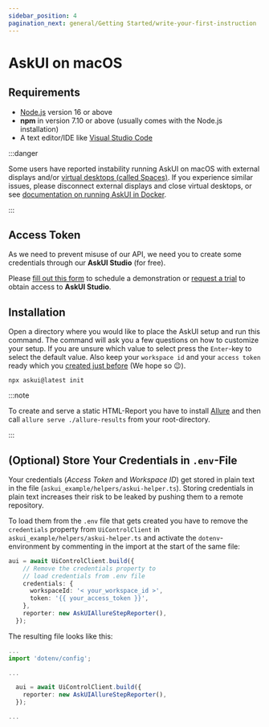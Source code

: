 ```yaml
---
sidebar_position: 4
pagination_next: general/Getting Started/write-your-first-instruction
---
```


# AskUI on macOS

## Requirements

- [Node.js](https://nodejs.org/) version 16 or above
- __npm__ in version 7.10 or above (usually comes with the Node.js installation)
- A text editor/IDE like [Visual Studio Code](https://code.visualstudio.com/)

:::danger

Some users have reported instability running AskUI on macOS with external displays and/or [virtual desktops (called Spaces)](https://support.apple.com/en-gb/guide/mac-help/mh14112/mac). If you experience similar issues, please disconnect external displays and close virtual desktops, or see [documentation on running AskUI in Docker](../../05-Integrations/containers.md).

:::

## Access Token

As we need to prevent misuse of our API, we need you to create some credentials through our __AskUI Studio__ (for free).

Please [fill out this form](https://xa5a040gvfz.typeform.com/to/Ndh2NkV6) to schedule a demonstration or [request a trial](https://xa5a040gvfz.typeform.com/to/IHdr0qY5) to obtain access to __AskUI Studio__.

## Installation

Open a directory where you would like to place the AskUI setup and run this command. The command will ask you a few questions on how to customize your setup. If you are unsure which value to select press the `Enter`-key to select the default value. Also keep your `workspace id` and your `access token` ready which you [created just before](#access-token) (We hope so 😉).

```shell
npx askui@latest init
```

:::note

To create and serve a static HTML-Report you have to install [Allure](https://github.com/allure-framework/allure2#download) and then call `allure serve ./allure-results` from your root-directory.

:::

## (Optional) Store Your Credentials in `.env`-File 
Your credentials (_Access Token_ and _Workspace ID_) get stored in plain text in the file (`askui_example/helpers/askui-helper.ts`). Storing credentials in plain text increases their risk to be leaked by pushing them to a remote repository.

To load them from the `.env` file that gets created you have to remove the `credentials` property from `UiControlClient` in `askui_example/helpers/askui-helper.ts` and activate the `dotenv`-environment by commenting in the import at the start of the same file:

```typescript
aui = await UiControlClient.build({
    // Remove the credentials property to
    // load credentials from .env file
    credentials: {
      workspaceId: '< your_workspace_id >',
      token: '{{ your_access_token }}',
    },
    reporter: new AskUIAllureStepReporter(),
  });
```

The resulting file looks like this:

```typescript
...
import 'dotenv/config';

...

  aui = await UiControlClient.build({
    reporter: new AskUIAllureStepReporter(),
  });

...
```
